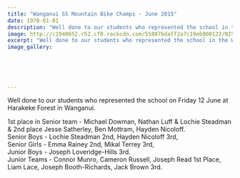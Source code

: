 ```yaml
---
title: "Wanganui SS Mountain Bike Champs - June 2015"
date: 1970-01-01
description: "Well done to our students who represented the school in the Wanganui Secondary School Mountain Bike Champs on Friday 12 June at Harakeke Forest in Wanganui..."
image: http://c1940652.r52.cf0.rackcdn.com/55887bdaff2a7c19eb000122/NISS-MTB-Champs-AK-12.6.15-10.jpg
excerpt: "Well done to our students who represented the school in the Wanganui Secondary School Mountain Bike Champs on Friday 12 June at Harakeke Forest in Wanganui..."
image_gallery:
    
    
    
    
    
---
```


<p>Well done to our students who represented the school on Friday 12 June at Harakeke Forest in Wanganui.</p>
<p><span>1st place in Senior team - Michael Dowman, Nathan Luff &amp; Lochie Steadman &amp; 2nd place Jesse Satherley, Ben Mottram, Hayden Nicoloff. <br />Senior Boys - Lochie Steadman 2nd, Hayden Nicoloff 3rd, <br />Senior Girls - Emma Rainey 2nd, Mikal Terrey 3rd, <br />Junior Boys - Joseph Loveridge-Hills 3rd. <br />Junior Teams - Connor Munro, Cameron Russell, Joseph Read 1st Place, Liam Lace, Joseph Booth-Richards, Jack Brown 3rd.</span></p>
<p><span><img src=http://c1940652.r52.cf0.rackcdn.com/55887ff4b8d39a3ca4000112/NISS-MTB-Champs-AK-12.6.15-4.jpg alt="" /></span></p>
<p><span><img src=http://c1940652.r52.cf0.rackcdn.com/5588801aff2a7c19eb000128/NISS-MTB-Champs-AK-12.6.15-5.jpg alt="" /></span></p>
<p><span><img src=http://c1940652.r52.cf0.rackcdn.com/5588802fb8d39a3ca4000114/NISS-MTB-Champs-AK-12.6.15-7.jpg alt="" /></span></p>
<p><span><img src=http://c1940652.r52.cf0.rackcdn.com/55888058ff2a7c19eb00012a/NISS-MTB-Champs-AK-12.6.15-15.jpg alt="" /></span></p>
<p><span><img src=http://c1940652.r52.cf0.rackcdn.com/55887f05ff2a7c19eb000124/NISS-MTB-Champs-AK-12.6.15-17.jpg alt="" /></span></p>
<p><span><img src=http://c1940652.r52.cf0.rackcdn.com/55887f1fb8d39a3ca4000110/NISS-MTB-Champs-AK-12.6.15-18.jpg alt="" /></span></p>
<p><span><img src=http://c1940652.r52.cf0.rackcdn.com/55887f30ff2a7c19eb000126/NISS-MTB-Champs-AK-12.6.15-12.jpg alt="" /></span></p>
<p><span><img src=http://c1940652.r52.cf0.rackcdn.com/55888107b8d39a3ca4000116/NISS-MTB-Champs-AK-12.6.15-10.jpg alt="" /></span></p>

